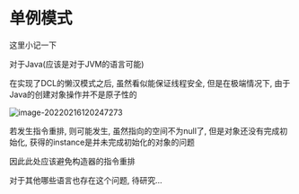 # 单例模式

这里小记一下

对于Java(应该是对于JVM的语言可能)

在实现了DCL的懒汉模式之后, 虽然看似能保证线程安全, 但是在极端情况下, 由于Java的创建对象操作并不是原子性的 

![image-20220216120247273](https://typora-1303830133.cos.ap-shanghai.myqcloud.com/typora/img/image-20220216120247273.png)

若发生指令重排, 则可能发生, 虽然指向的空间不为null了, 但是对象还没有完成初始化, 获得的instance是并未完成初始化的对象的问题

因此此处应该避免构造器的指令重排



对于其他哪些语言也存在这个问题, 待研究...